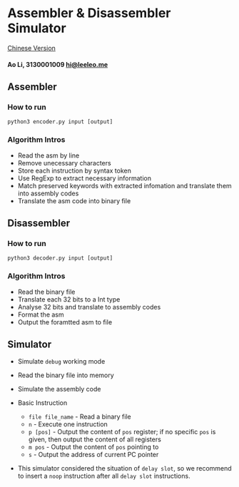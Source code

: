 # Assembler & Disassembler Simulator

[Chinese Version](doc.md)

#### Ao Li, 3130001009 hi@leeleo.me

## Assembler

### How to run

    python3 encoder.py input [output]

### Algorithm Intros

- Read the asm by line
- Remove unecessary characters
- Store each instruction by syntax token
- Use RegExp to extract necessary information
- Match preserved keywords with extracted infomation and translate them into assembly codes
- Translate the asm code into binary file

## Disassembler

### How to run

    python3 decoder.py input [output]

### Algorithm Intros

- Read the binary file
- Translate each 32 bits to a Int type
- Analyse 32 bits and translate to assembly codes
- Format the asm 
- Output the foramtted asm to file

## Simulator

- Simulate `debug` working mode
- Read the binary file into memory
- Simulate the assembly code

- Basic Instruction

    - `file file_name` - Read a binary file
    - `n` - Execute one instruction
    - `p [pos]` - Output the content of `pos` register; if no specific `pos` is given, then output the content of all registers
    - `m pos` - Output the content of `pos` pointing to
    - `s` - Output the address of current PC pointer

- This simulator considered the situation of `delay slot`, so we recommend to insert a `noop` instruction after all `delay slot` instructions.

